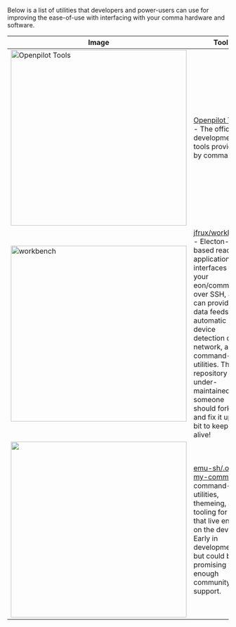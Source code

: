 Below is a list of utilities that developers and power-users can use for improving the ease-of-use with interfacing with your comma hardware and software.

|Image|Tool|
|---------|-----|
| <img src="https://emu.bz/Jmx" alt="Openpilot Tools" style="width:400px;height:auto" /> | [Openpilot Tools](https://github.com/commaai/openpilot/tree/master/tools) - The official development tools provided by comma.ai 
| <img src="https://emu.bz/nTT" alt="workbench"  style="width:400px;height:auto" /> | [jfrux/workbench](https://github.com/jfrux/workbench) - Electon-based react application that interfaces with your eon/comma two over SSH, and can provide live data feeds, automatic device detection on the network, and command-line utilities. This repository is under-maintained, someone should fork it and fix it up a bit to keep it alive! |
| <img src="https://emu.bz/UZR" alt="" style="width:400px;height:auto" /> | [emu-sh/.oh-my-comma](https://github.com/emu-sh/.oh-my-comma) command-line utilities, themeing, and tooling for neos that live entirely on the device. Early in development, but could be promising with enough community support. |